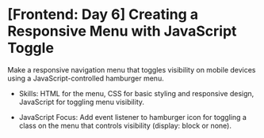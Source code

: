 # [Frontend: Day 6] Creating a Responsive Menu with JavaScript Toggle

Make a responsive navigation menu that toggles visibility on mobile devices using a JavaScript-controlled hamburger menu.

- Skills: HTML for the menu, CSS for basic styling and responsive design, JavaScript for toggling menu visibility.

- JavaScript Focus: Add event listener to hamburger icon for toggling a class on the menu that controls visibility (display: block or none).